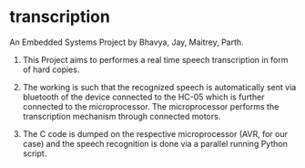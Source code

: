 # transcription
An Embedded Systems Project by Bhavya, Jay, Maitrey, Parth.

1. This Project aims to performes a real time speech transcription in form of hard copies.

2. The working is such that the recognized speech is automatically sent via bluetooth of the device connected to the HC-05
   which is further connected to the microprocessor. The microprocessor performs the transcription mechanism through 
   connected motors. 

3. The C code is dumped on the respective microprocessor (AVR, for our case) and the speech recognition is done via a parallel running
   Python script.
